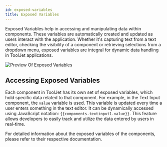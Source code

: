 ```yaml
---
id: exposed-variables
title: Exposed Variables
---
```


Exposed Variables help in accessing and manipulating data within components. These variables are automatically created and updated as users interact with the application. Whether it's capturing text from a text editor, checking the visibility of a component or retrieving selections from a dropdown menu, exposed variables are integral for dynamic data handling in ToolJet applications.

<div style={{textAlign: 'center'}}>
    <img style={{marginBottom:'15px'}} className="screenshot-full" src="/img/tooljet-concepts/exposed-variables/exposed-variables-preview.png" alt="Preview Of Exposed Variables" />
</div>

<div>

## Accessing Exposed Variables
Each component in ToolJet has its own set of exposed variables, which hold specific data related to that component. For example, in the Text Input component, the `value` variable is used. This variable is updated every time a user enters something in the text editor. It can be dynamically accessed using JavaScript notation: `{{components.textinput1.value}}`. This feature allows developers to easily track and utilize the data entered by users in real-time.

</div>

For detailed information about the exposed variables of the components, please refer to their respective documentation.